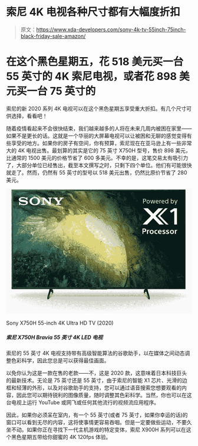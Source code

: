 # 索尼 4K 电视各种尺寸都有大幅度折扣

> 原文：<https://www.xda-developers.com/sony-4k-tv-55inch-75inch-black-friday-sale-amazon/>

# 在这个黑色星期五，花 518 美元买一台 55 英寸的 4K 索尼电视，或者花 898 美元买一台 75 英寸的

索尼的新 2020 系列 4K 电视可以在这个黑色星期五享受重大折扣。有几个尺寸可供选择，看看吧！

随着疫情看起来不会很快结束，我们越来越多的人将在未来几周内被困在家里——如果不是更长的话。这就是一个华丽的大屏幕电视可以让被困和无聊的感觉变得有些享受的地方。如果你的房子有空间，你有预算，索尼现在在亚马逊上有一些非常大的 4K 电视出售。最划算的其实是它的 75 英寸 X750H 型号，售价 898 美元，比通常的 1500 美元的价格节省了 600 多美元。不幸的是，这笔交易太有吸引力了，大部分单位已经售出，截至本文撰写之时，只剩下四个单位。他们有可能很快就走了。然而，仍然有 55 英寸的型号以 518 美元出售，仍然比原价节省了 280 美元。

 <picture>![Sony's 55-inch 4K TV supports Google Assistant with advanced intelligent algorithms to adjust color science on the fly from media to media so you always get the most optimal picture. ](img/e7b5c239c2c6d95499d63834912df6d1.png)</picture> 

Sony X750H 55-inch 4K UItra HD TV (2020)

##### 索尼 X750H Bravia 55 英寸 4K LED 电视

索尼的 55 英寸 4K 电视支持带有高级智能算法的谷歌助手，以在媒体之间动态调整色彩科学，因此您总是可以获得最佳画面。

以免你认为这是一款在售的老款——不，这是 2020 款，这意味着日本科技巨头的最新技术。无论是 75 英寸还是 55 英寸，由于索尼的智能 X1 芯片、光滑的边框和轻薄的外形，以及对谷歌助手的支持，您可以通过语音搜索您想要观看的内容，因此您可以期待锐利的图像质量，随时调整其色彩科学。当然，你也可以在这台电视上运行 YouTube 或网飞或任何其他流行的视频流应用程序。

因此，如果你必须呆在室内，有一个 55 英寸(或者 75 英寸，如果你幸运的话)的窗口可以看到无尽的内容，这将使事情更容易吞咽。但是一定要做些运动，不要久坐不动。如果你正在寻找下一代主机游戏的特定变体，索尼 X900H 系列可以在这个黑色星期五带给你甜蜜的 4K 120fps 体验。